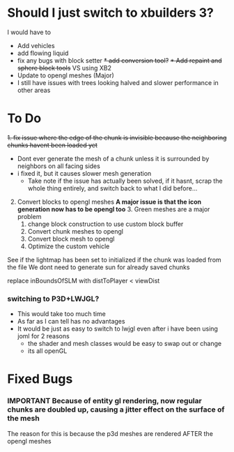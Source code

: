 # Should I just switch to xbuilders 3?
I would have to
* Add vehicles
* add flowing liquid
* fix any bugs with block setter
  ~~* add conversion tool?~~
  ~~* Add repaint and sphere block tools~~
  VS using XB2
* Update to opengl meshes (Major)
* I still have issues with trees looking halved and slower performance in other areas

# To Do
~~1. fix issue where the edge of the chunk is invisible because the neighboring chunks havent been loaded yet~~
   * Dont ever generate the mesh of a chunk unless it is surrounded by neighbors on all facing sides
   * i fixed it, but it causes slower mesh generation
     * Take note if the issue has actually been solved, if it hasnt, scrap the whole thing entirely, and switch back to what I did before...

2. Convert blocks to opengl meshes
**A major issue is that the icon generation now has to be opengl too**
   3. Green meshes are a major problem
   1. change block construction to use custom block buffer
   2. Convert chunk meshes to opengl
   3. Convert block mesh to opengl
   3. Optimize the custom vehicle

See if the lightmap has been set to initialized if the chunk was loaded from the file
We dont need to generate sun for already saved chunks

replace inBoundsOfSLM with  distToPlayer < viewDist

### switching to P3D+LWJGL?
* This would take too much time
* As far as I can tell has no advantages
* It would be just as easy to switch to lwjgl even after i have been using joml for 2 reasons
  * the shader and mesh classes would be easy to swap out or change
  * its all openGL

# Fixed Bugs
### IMPORTANT Because of entity gl rendering, now regular chunks are doubled up, causing a jitter effect on the surface of the mesh
The reason for this is because the p3d meshes are rendered AFTER the opengl meshes